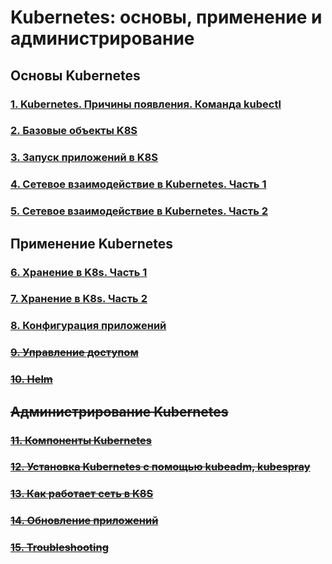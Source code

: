 # Kubernetes: основы, применение и администрирование

## Основы Kubernetes

### [1. Kubernetes. Причины появления. Команда kubectl](/devops-08-kubernetes/kubernetes-1.1-kubectl/README.md)

### [2. Базовые объекты K8S](/devops-08-kubernetes/kubernetes-1.2-basic-objects/README.md)

### [3. Запуск приложений в K8S](/devops-08-kubernetes/kubernetes-1.3-launching-applications/README.md)

### [4. Сетевое взаимодействие в Kubernetes. Часть 1](/devops-08-kubernetes/kubernetes-1.4-networking-part1/README.md)

### [5. Сетевое взаимодействие в Kubernetes. Часть 2](/devops-08-kubernetes/kubernetes-1.5-networking-part2/README.md)

## Применение Kubernetes

### [6. Хранение в K8s. Часть 1](/devops-08-kubernetes/kubernetes-2.1-storage-part1/README.md)

### [7. Хранение в K8s. Часть 2](/devops-08-kubernetes/kubernetes-2.2-storage-part2/README.md)

### [8. Конфигурация приложений](/devops-08-kubernetes/kubernetes-2.3-application-config/README.md)

### ~~[9. Управление доступом](/devops-08-kubernetes/kubernetes-2.4-access-control/README.md)~~

### ~~[10. Helm](/devops-08-kubernetes/kubernetes-2.5-helm/README.md)~~

## ~~Администрирование Kubernetes~~

### ~~[11. Компоненты Kubernetes](/devops-08-kubernetes/kubernetes-3.1-components/README.md)~~

### ~~[12. Установка Kubernetes с помощью kubeadm, kubespray](/devops-08-kubernetes/kubernetes-3.2-installing-K8S/README.md)~~

### ~~[13. Как работает сеть в K8S](/devops-08-kubernetes/kubernetes-3.3-network-works-K8s/README.md)~~

### ~~[14. Обновление приложений](/devops-08-kubernetes/kubernetes-3.4-application-update/README.md)~~

### ~~[15. Troubleshooting](/devops-08-kubernetes/kubernetes-3.5-troubleshooting/README.md)~~